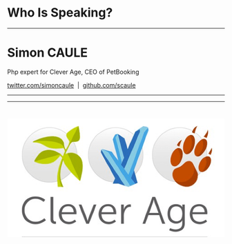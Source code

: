 # Who Is Speaking?

---

# Simon CAULE

Php expert for Clever Age, CEO of PetBooking 

<p class="center">
    <i class="fa fa-twitter"></i> <a href="https://twitter.com/couac">twitter.com/simoncaule</a>
    &nbsp;|&nbsp;
    <i class="fa fa-github"></i> <a href="https://github.com/willdurand">github.com/scaule</a>
</p>

---

---

# ![](images/clever-age.png)
